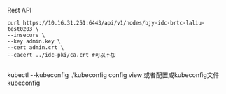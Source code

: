 Rest API
```
curl https://10.16.31.251:6443/api/v1/nodes/bjy-idc-brtc-laliu-test0203 \
--insecure \
--key admin.key \
--cert admin.crt \
--cacert ../idc-pki/ca.crt #可以不加


```

kubectl --kubeconfig ./kubeconfig config view
或者配置成kubeconfig文件
[kubeconfig](kubeconfig)
